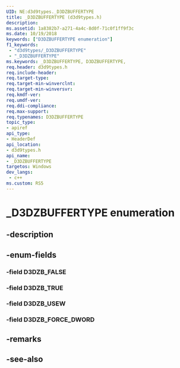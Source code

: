 ```yaml
---
UID: NE:d3d9types._D3DZBUFFERTYPE
title: _D3DZBUFFERTYPE (d3d9types.h)
description: 
ms.assetid: 1a8382b7-a271-4a4c-8d0f-71c0f1ff9f3c
ms.date: 10/19/2018
keywords: ["D3DZBUFFERTYPE enumeration"]
f1_keywords:
 - "d3d9types/_D3DZBUFFERTYPE"
 - "_D3DZBUFFERTYPE"
ms.keywords: _D3DZBUFFERTYPE, D3DZBUFFERTYPE, 
req.header: d3d9types.h
req.include-header:
req.target-type:
req.target-min-winverclnt:
req.target-min-winversvr:
req.kmdf-ver:
req.umdf-ver:
req.ddi-compliance:
req.max-support:
req.typenames: D3DZBUFFERTYPE
topic_type: 
- apiref
api_type: 
- HeaderDef
api_location: 
- d3d9types.h
api_name: 
- _D3DZBUFFERTYPE
targetos: Windows
dev_langs:
 - c++
ms.custom: RS5
---
```


# _D3DZBUFFERTYPE enumeration

## -description



## -enum-fields

### -field D3DZB_FALSE 
### -field D3DZB_TRUE 
### -field D3DZB_USEW 
### -field D3DZB_FORCE_DWORD 

## -remarks

## -see-also

